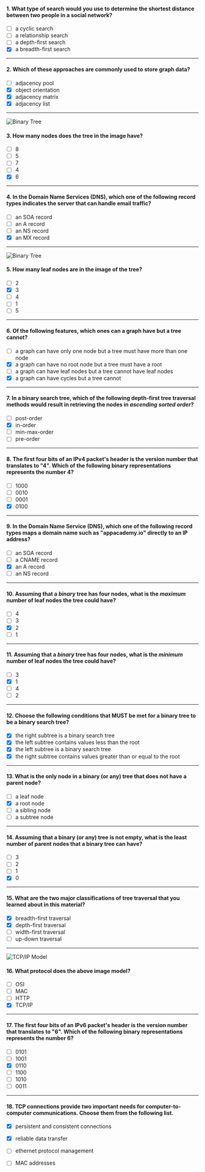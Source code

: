 #### 1. What type of search would you use to determine the shortest distance between two people in a social network?
- [ ] a cyclic search
- [ ] a relationship search
- [ ] a depth-first search
- [x] a breadth-first search

---

#### 2. Which of these approaches are commonly used to store graph data?
- [ ] adjacency pool
- [x] object orientation
- [x] adjacency matrix
- [x] adjacency list

---

![Binary Tree](images/example_binary_tree.png)

#### 3. How many nodes does the tree in the image have?
- [ ] 8
- [ ] 5
- [ ] 7
- [ ] 4
- [x] 6

---

#### 4. In the Domain Name Services (DNS), which one of the following record types indicates the server that can handle email traffic?
- [ ] an SOA record
- [ ] an A record
- [ ] an NS record
- [x] an MX record

---

![Binary Tree](images/example_binary_tree.png)

#### 5. How many leaf nodes are in the image of the tree?
- [ ] 2
- [x] 3
- [ ] 4
- [ ] 1
- [ ] 5

---

#### 6. Of the following features, which ones can a graph have but a tree cannot?
- [ ] a graph can have only one node but a tree must have more than one node
- [x] a graph can have no root node but a tree must have a root
- [ ] a graph can have leaf nodes but a tree cannot have leaf nodes
- [x] a graph can have cycles but a tree cannot

---

#### 7. In a binary search tree, which of the following depth-first tree traversal methods would result in retrieving the nodes in _ascending sorted order_?
- [ ] post-order 
- [x] in-order 
- [ ] min-max-order
- [ ] pre-order

---

#### 8. The first four bits of an IPv4 packet's header is the version number that translates to "4". Which of the following binary representations represents the number 4?
- [ ] 1000
- [ ] 0010
- [ ] 0001
- [x] 0100

---

#### 9. In the Domain Name Service (DNS), which one of the following record types maps a domain name such as "appacademy.io" directly to an IP address?
- [ ] an SOA record
- [ ] a CNAME record
- [x] an A record
- [ ] an NS record

---

#### 10. Assuming that a _binary_ tree has four nodes, what is the _maximum_ number of leaf nodes the tree could have? 
- [ ] 4
- [ ] 3
- [x] 2
- [ ] 1

---

#### 11. Assuming that a _binary_ tree has four nodes, what is the _minimum_ number of leaf nodes the tree could have?
- [ ] 3
- [x] 1
- [ ] 4
- [ ] 2

---

#### 12. Choose the following conditions that MUST be met for a binary tree to be a binary search tree?
- [x] the right subtree is a binary search tree
- [x] the left subtree contains values less than the root
- [x] the left subtree is a binary search tree
- [x] the right subtree contains values greater than or equal to the root

---

#### 13. What is the only node in a binary (or any) tree that does not have a parent node?
- [ ] a leaf node
- [x] a root node
- [ ] a sibling node
- [ ] a subtree node

---

#### 14. Assuming that a binary (or any) tree is not empty, what is the least number of parent nodes that a binary tree can have?
- [ ] 3
- [ ] 2
- [ ] 1
- [x] 0

---

#### 15. What are the two major classifications of tree traversal that you learned about in this material?
- [x] breadth-first traversal
- [x] depth-first traversal
- [ ] width-first traversal
- [ ] up-down traversal

---

![TCP/IP Model](images/tcp_model.svg)

#### 16. What protocol does the above image model?
- [ ] OSI
- [ ] MAC
- [ ] HTTP
- [x] TCP/IP

---

#### 17. The first four bits of an IPv6 packet's header is the version number that translates to "6". Which of the following binary representations represents the number 6?
- [ ] 0101
- [ ] 1001
- [x] 0110
- [ ] 1100
- [ ] 1010
- [ ] 0011

---

#### 18. TCP connections provide two important needs for computer-to-computer communications. Choose them from the following list.
- [x] persistent and consistent connections
- [x] reliable data transfer
- [ ] ethernet protocol management 
- [ ] MAC addresses

